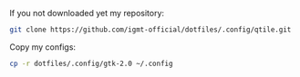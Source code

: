 If you not downloaded yet my repository:

```bash
git clone https://github.com/igmt-official/dotfiles/.config/qtile.git
```

Copy my configs:

```bash
cp -r dotfiles/.config/gtk-2.0 ~/.config
```
